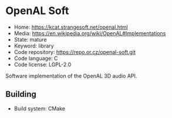 # OpenAL Soft

- Home: https://kcat.strangesoft.net/openal.html
- Media: https://en.wikipedia.org/wiki/OpenAL#Implementations
- State: mature
- Keyword: library
- Code repository: https://repo.or.cz/openal-soft.git
- Code language: C
- Code license: LGPL-2.0

Software implementation of the OpenAL 3D audio API.

## Building

- Build system: CMake
